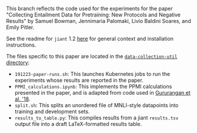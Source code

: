 This branch reflects the code used for the experiments for the paper "Collecting Entailment Data for Pretraining: New Protocols and Negative Results" by Samuel Bowman, Jennimaria Palomaki, Livio Baldini Soares, and Emily Pitler.

See the readme for `jiant` 1.2 [here](https://github.com/nyu-mll/jiant/tree/80845ba417bbe6c3b2f7b1ab255a9452c4a3d780) for general context and installation instructions. 

The files specific to this paper are located in the [`data-collection-util` directory](https://github.com/nyu-mll/jiant/tree/nli-data/data-collection-util):

- `191223-paper-runs.sh`: This launches Kubernetes jobs to run the experiments whose results are reported in the paper.
- `PPMI_calculations.ipynb`: This implements the PPMI calculations presented in the paper, and is adapted from code used in [Gururangan et al. '18](https://www.aclweb.org/anthology/N18-2017/).
- `split.sh`: This splits an unordered file of MNLI-style datapoints into training and development sets.
- `results_to_table.py`: This compiles results from a jiant `results.tsv` output file into a draft LaTeX-formatted results table.
